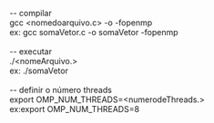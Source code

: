 -- compilar
    <br>
    gcc <nomedoarquivo.c> -o <nomequevocequer> -fopenmp
    <br>
    ex: gcc somaVetor.c -o somaVetor -fopenmp
    <br>
    <br>
-- executar
    <br>
    ./<nomeArquivo.>
    <br>
    ex: ./somaVetor
    <br>
    <br>
-- definir o número threads
    <br>
    export OMP_NUM_THREADS=<numerodeThreads.>
    <br>
    ex:export OMP_NUM_THREADS=8
    <br>
    <br>
